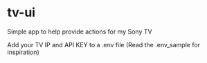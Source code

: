 # tv-ui
Simple app to help provide actions for my Sony TV 


Add your TV IP and API KEY to a .env file (Read the .env_sample for inspiration)
